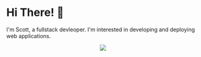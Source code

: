 # Hi There! 👋

I'm Scott, a fullstack devleoper. I'm interested in developing and deploying web applications.

<p align="center">
  <a href="https://skillicons.dev">
    <img src="https://skillicons.dev/icons?i=js,ts,java,mongodb,nodejs,express,react,next,materialui,spring,html,css,sass,tailwind,mysql,postgres,wordpress,git,linux,aws,figma,postman,ps" />
  </a>
</p>
